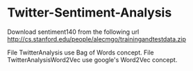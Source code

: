 # Twitter-Sentiment-Analysis

Download sentiment140 from the following url
http://cs.stanford.edu/people/alecmgo/trainingandtestdata.zip

File TwitterAnalysis use Bag of Words concept.
File TwitterAnalysisWord2Vec use google's Word2Vec concept.
